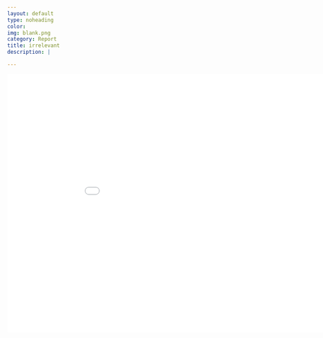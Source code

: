 ```yaml
---
layout: default
type: noheading
color:
img: blank.png
category: Report
title: irrelevant
description: |

---
```

<iframe src="datavis/cgram2015.html" height='600' width='960' frameborder='0' scrolling='no'></iframe>


